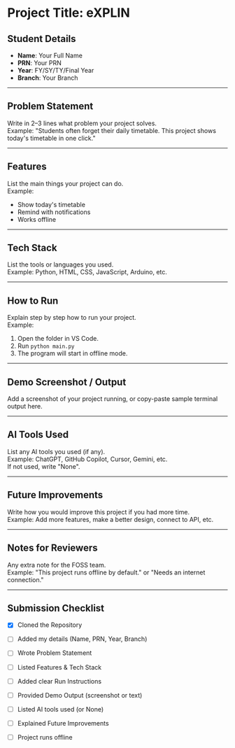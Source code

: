 # Project Title: eXPLIN

## Student Details
- **Name**: Your Full Name  
- **PRN**: Your PRN  
- **Year**: FY/SY/TY/Final Year  
- **Branch**: Your Branch  

---

## Problem Statement
Write in 2–3 lines what problem your project solves.  
Example: "Students often forget their daily timetable. This project shows today's timetable in one click."

---

## Features
List the main things your project can do.  
Example:  
- Show today's timetable  
- Remind with notifications  
- Works offline 

---

## Tech Stack
List the tools or languages you used.  
Example: Python, HTML, CSS, JavaScript, Arduino, etc.

---

## How to Run
Explain step by step how to run your project.  
Example:  
1. Open the folder in VS Code.  
2. Run `python main.py`  
3. The program will start in offline mode.

---

## Demo Screenshot / Output
Add a screenshot of your project running, or copy-paste sample terminal output here.

---

## AI Tools Used
List any AI tools you used (if any).  
Example: ChatGPT, GitHub Copilot, Cursor, Gemini, etc.  
If not used, write "None".

---

## Future Improvements
Write how you would improve this project if you had more time.  
Example: Add more features, make a better design, connect to API, etc.


---

## Notes for Reviewers
Any extra note for the FOSS team.  
Example: "This project runs offline by default." or "Needs an internet connection."

---

## Submission Checklist 
- [x] Cloned the Repository 
- [ ] Added my details (Name, PRN, Year, Branch)  
- [ ] Wrote Problem Statement  
- [ ] Listed Features & Tech Stack  
- [ ] Added clear Run Instructions  
- [ ] Provided Demo Output (screenshot or text)  
- [ ] Listed AI tools used (or None)  
- [ ] Explained Future Improvements  
- [ ] Project runs offline

